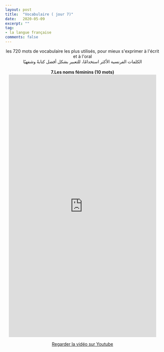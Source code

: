 ```yaml
---
layout: post
title:  "Vocabulaire ( jour 7)"
date:   2020-05-09
excerpt: ""
tag:
- la langue française
comments: false
---
```

 <center>     les 720 mots de vocabulaire les plus utilisés, pour mieux s'exprimer à l'écrit et à l'oral <br> الكلمات الفرنسية الأكثر استخدامًا، للتعبير بشكل أفضل كتابةً وشفهيًا <br><br>     <strong> 7.Les noms féminins (10 mots)</strong>     <br> <iframe width="480" height="853" src="https://www.youtube.com/embed/8sCln2vV0Rw" title="youtube video player" frameborder="0" allow="accelerometer, autoplay, clipboard-write, encrypted-media, gyroscope, picture-in-picture, web-share" allowfullscreen></iframe>     <br> <p markdown="0"><a href="https://youtube.com/shorts/8sCln2vV0Rw" class="btn btn-danger" target="_blank">Regarder la vidéo sur Youtube</a></p> </center>
